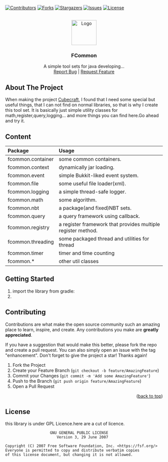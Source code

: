 [![Contributors][contributors-shield]][contributors-url]
[![Forks][forks-shield]][forks-url]
[![Stargazers][stars-shield]][stars-url]
[![Issues][issues-shield]][issues-url]
[![License][license-shield]][license-url]


<!-- PROJECT LOGO -->
<br/>
<div align="center">
  <a href="https://github.com/FlyBirdGameStudio/FCommon">
    <img src="images/logo.png" alt="Logo" width="80" height="80">
  </a>
<h3 align="center">FCommon</h3>
  <p align="center">
    A simple tool sets for java developing...<br/>
    <a href="https://github.com/FlyBirdGameStudio/FCommon/issues">Report Bug</a> |
    <a href="https://github.com/FlyBirdGameStudio/FCommon/issues">Request Feature</a>
  </p>
</div>

<!-- ABOUT THE PROJECT -->

## About The Project

When making the project
[Cubecraft](https://github.com/FlyBirdGameStudio/Cubecraft),
I found that I need some special but useful things,
that I can not find on normal libraries,
so that is why I create this tool set.
It is basically just simple utility classes for math,register,query,logging...
and more things you can find here.Go ahead and try it.

## Content

| Package           | Usage                                                        |
|:------------------|:-------------------------------------------------------------|
| fcommon.container | some common containers.                                      |
| fcommon.context   | dynamically jar loading.                                     |
| fcommon.event     | simple Bukkit-liked event system.                            |
| fcommon.file      | some useful file loader(xml).                                |
| fcommon.logging   | a simple thread-safe logger.                                 |
| fcommon.math      | some algorithm.                                              |
| fcommon.nbt       | a package(and fixed)NBT sets.                                |
| fcommon.query     | a query framework using callback.                            |
| fcommon.registry  | a register framework that provides multiple register method. |
| fcommon.threading | some packaged thread and utilities for thread                |
| fcommon.timer     | timer and time counting                                      |
| fcommon.*         | other util classes                                           |

<!-- GETTING STARTED -->

## Getting Started

1. import the library from gradle:
2. 

## Contributing

Contributions are what make the open source community such an amazing place to learn, inspire, and create. Any
contributions you make are **greatly appreciated**.

If you have a suggestion that would make this better, please fork the repo and create a pull request. You can also
simply open an issue with the tag "enhancement".
Don't forget to give the project a star! Thanks again!

1. Fork the Project
2. Create your Feature Branch (`git checkout -b feature/AmazingFeature`)
3. Commit your Changes (`git commit -m 'Add some AmazingFeature'`)
4. Push to the Branch (`git push origin feature/AmazingFeature`)
5. Open a Pull Request

<p align="right">(<a href="#readme-top">back to top</a>)</p>



<!-- LICENSE -->

## License

this library is under GPL Licence.here are a cut of licence.
```
                    GNU GENERAL PUBLIC LICENSE
                       Version 3, 29 June 2007

Copyright (C) 2007 Free Software Foundation, Inc. <https://fsf.org/>
Everyone is permitted to copy and distribute verbatim copies
of this license document, but changing it is not allowed.
```

[contributors-shield]: https://img.shields.io/github/contributors/FlyBirdGameStudio/FCommon.svg?style=for-the-badge
[contributors-url]: https://github.com/FlyBirdGameStudio/FCommon/graphs/contributors
[forks-shield]: https://img.shields.io/github/forks/FlyBirdGameStudio/FCommon.svg?style=for-the-badge
[forks-url]: https://github.com/FlyBirdGameStudio/FCommon/network/members
[stars-shield]: https://img.shields.io/github/stars/FlyBirdGameStudio/FCommon.svg?style=for-the-badge
[stars-url]: https://github.com/FlyBirdGameStudio/FCommon/stargazers
[issues-shield]: https://img.shields.io/github/issues/FlyBirdGameStudio/FCommon.svg?style=for-the-badge
[issues-url]: https://github.com/FlyBirdGameStudio/FCommon/issues
[license-shield]: https://img.shields.io/github/license/FlyBirdGameStudio/FCommon.svg?style=for-the-badge
[license-url]: https://github.com/FlyBirdGameStudio/FCommon/blob/master/LICENSE.txt